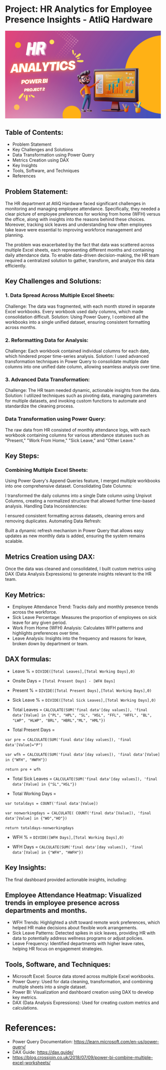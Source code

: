 # Project: HR Analytics for Employee Presence Insights - AtliQ Hardware

![poster)](poster_2.png)

## Table of Contents:
- Problem Statement
- Key Challenges and Solutions
- Data Transformation using Power Query
- Metrics Creation using DAX
- Key Insights
- Tools, Software, and Techniques
- References
  
## Problem Statement:
The HR department at AtliQ Hardware faced significant challenges in monitoring and managing employee attendance. Specifically, they needed a clear picture of employee preferences for working from home (WFH) versus the office, along with insights into the reasons behind these choices. Moreover, tracking sick leaves and understanding how often employees take leave were essential to improving workforce management and planning.

The problem was exacerbated by the fact that data was scattered across multiple Excel sheets, each representing different months and containing daily attendance data. To enable data-driven decision-making, the HR team required a centralized solution to gather, transform, and analyze this data efficiently.

## Key Challenges and Solutions:

### 1. Data Spread Across Multiple Excel Sheets:
Challenge: The data was fragmented, with each month stored in separate Excel workbooks. Every workbook used daily columns, which made consolidation difficult.
Solution: Using Power Query, I combined all the workbooks into a single unified dataset, ensuring consistent formatting across months.

### 2. Reformatting Data for Analysis:
Challenge: Each workbook contained individual columns for each date, which hindered proper time-series analysis.
Solution: I used advanced transformation techniques in Power Query to consolidate multiple date columns into one unified date column, allowing seamless analysis over time.

### 3. Advanced Data Transformation:
Challenge: The HR team needed dynamic, actionable insights from the data.
Solution: I utilized techniques such as pivoting data, managing parameters for multiple datasets, and invoking custom functions to automate and standardize the cleaning process.

### Data Transformation using Power Query:
The raw data from HR consisted of monthly attendance logs, with each workbook containing columns for various attendance statuses such as "Present," "Work From Home," "Sick Leave," and "Other Leave."

## Key Steps:

### Combining Multiple Excel Sheets:

Using Power Query's Append Queries feature, I merged multiple workbooks into one comprehensive dataset.
Consolidating Date Columns:

I transformed the daily columns into a single Date column using Unpivot Columns, creating a normalized structure that allowed further time-based analysis.
Handling Data Inconsistencies:

I ensured consistent formatting across datasets, cleaning errors and removing duplicates.
Automating Data Refresh:

Built a dynamic refresh mechanism in Power Query that allows easy updates as new monthly data is added, ensuring the system remains scalable.

## Metrics Creation using DAX:
Once the data was cleaned and consolidated, I built custom metrics using DAX (Data Analysis Expressions) to generate insights relevant to the HR team.

## Key Metrics:
- Employee Attendance Trend: Tracks daily and monthly presence trends across the workforce.
- Sick Leave Percentage: Measures the proportion of employees on sick leave for any given period.
- Work From Home (WFH) Analysis: Calculates WFH patterns and highlights preferences over time.
- Leave Analysis: Insights into the frequency and reasons for leave, broken down by department or team.

## DAX formulas:

- Leave % = `DIVIDE([Total Leaves],[Total Working Days],0)`


- Onsite Days = `[Total Present Days] - [WFH Days]`


- Present % = `DIVIDE([Total Present Days],[Total Working Days],0)`


- Sick Leave % = `DIVIDE([Total Sick Leaves],[Total Working Days],0)`


- Total Leaves = `CALCULATE(SUM('final data'[day values]), 'final data'[Value] in {"PL", "HPL", "SL", "HSL", "FFL", "HFFL", "BL", "LWP", "HLWP", "BRL", "HBRL","ML", "HML"})`


- Total Present Days =

`var pre = CALCULATE(SUM('final data'[day values]), 'final data'[Value]="P")`

`var wfh = CALCULATE(SUM('final data'[day values]), 'final data'[Value] in {"WFH", "HWFH"})`

`return pre + wfh`

- Total Sick Leaves = `CALCULATE(SUM('final data'[day values]), 'final data'[Value] in {"SL","HSL"})`

- Total Working Days =

`var totaldays = COUNT('final data'[Value])`

`var nonworkingdays = CALCULATE( COUNT('final data'[Value]), 'final data'[Value] in {"WO","HO"})`

`return totaldays-nonworkingdays`


- WFH % = `DIVIDE([WFH Days],[Total Working Days],0)`

- WFH Days = `CALCULATE(SUM('final data'[day values]), 'final data'[Value] in {"WFH", "HWFH"})`


## Key Insights:
The final dashboard provided actionable insights, including:

## Employee Attendance Heatmap: Visualized trends in employee presence across departments and months.
- WFH Trends: Highlighted a shift toward remote work preferences, which helped HR make decisions about flexible work arrangements.
- Sick Leave Patterns: Detected spikes in sick leaves, providing HR with data to potentially address wellness programs or adjust policies.
- Leave Frequency: Identified departments with higher leave rates, helping HR focus on engagement strategies.
  
## Tools, Software, and Techniques:
- Microsoft Excel: Source data stored across multiple Excel workbooks.
- Power Query: Used for data cleaning, transformation, and combining multiple sheets into a single dataset.
- Power BI: Visualization and dashboard creation using DAX to develop key metrics.
- DAX (Data Analysis Expressions): Used for creating custom metrics and calculations.

# References:
- Power Query Documentation: https://learn.microsoft.com/en-us/power-query/
- DAX Guide: https://dax.guide/
- https://blog.crossjoin.co.uk/2018/07/09/power-bi-combine-multiple-excel-worksheets/
